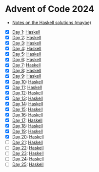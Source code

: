 # Advent of Code 2024

- [Notes on the Haskell solutions (maybe)](Haskell/README.md)

* [x] [Day 1](https://adventofcode.com/2024/day/1):  [Haskell](Haskell/src/Day01.hs)
* [x] [Day 2](https://adventofcode.com/2024/day/2):  [Haskell](Haskell/src/Day02.hs)
* [x] [Day 3](https://adventofcode.com/2024/day/3):  [Haskell](Haskell/src/Day03.hs)
* [x] [Day 4](https://adventofcode.com/2024/day/4):  [Haskell](Haskell/src/Day04.hs)
* [x] [Day 5](https://adventofcode.com/2024/day/5):  [Haskell](Haskell/src/Day05.hs)
* [x] [Day 6](https://adventofcode.com/2024/day/6):  [Haskell](Haskell/src/Day06.hs)
* [x] [Day 7](https://adventofcode.com/2024/day/7):  [Haskell](Haskell/src/Day07.hs)
* [x] [Day 8](https://adventofcode.com/2024/day/8):  [Haskell](Haskell/src/Day08.hs)
* [x] [Day 9](https://adventofcode.com/2024/day/9):  [Haskell](Haskell/src/Day09.hs)
* [x] [Day 10](https://adventofcode.com/2024/day/10): [Haskell](Haskell/src/Day10.hs)
* [x] [Day 11](https://adventofcode.com/2024/day/11): [Haskell](Haskell/src/Day11.hs)
* [x] [Day 12](https://adventofcode.com/2024/day/12): [Haskell](Haskell/src/Day12.hs)
* [x] [Day 13](https://adventofcode.com/2024/day/13): [Haskell](Haskell/src/Day13.hs)
* [x] [Day 14](https://adventofcode.com/2024/day/14): [Haskell](Haskell/src/Day14.hs)
* [x] [Day 15](https://adventofcode.com/2024/day/15): [Haskell](Haskell/src/Day15.hs)
* [x] [Day 16](https://adventofcode.com/2024/day/16): [Haskell](Haskell/src/Day16.hs)
* [x] [Day 17](https://adventofcode.com/2024/day/17): [Haskell](Haskell/src/Day17.hs)
* [x] [Day 18](https://adventofcode.com/2024/day/18): [Haskell](Haskell/src/Day18.hs)
* [x] [Day 19](https://adventofcode.com/2024/day/19): [Haskell](Haskell/src/Day19.hs)
* [x] [Day 20](https://adventofcode.com/2024/day/20): [Haskell](Haskell/src/Day20.hs)
* [ ] [Day 21](https://adventofcode.com/2024/day/21): [Haskell](Haskell/src/Day21.hs)
* [ ] [Day 22](https://adventofcode.com/2024/day/22): [Haskell](Haskell/src/Day22.hs)
* [ ] [Day 23](https://adventofcode.com/2024/day/23): [Haskell](Haskell/src/Day23.hs)
* [ ] [Day 24](https://adventofcode.com/2024/day/24): [Haskell](Haskell/src/Day24.hs)
* [ ] [Day 25](https://adventofcode.com/2024/day/25): [Haskell](Haskell/src/Day25.hs)
